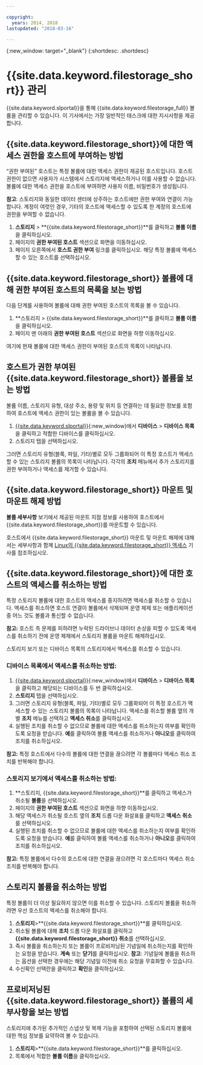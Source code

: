 ```yaml
---

copyright:
  years: 2014, 2018
lastupdated: "2018-03-16"

---
```

{:new_window: target="_blank"}
{:shortdesc: .shortdesc}

# {{site.data.keyword.filestorage_short}} 관리

{{site.data.keyword.slportal}}을 통해 {{site.data.keyword.filestorage_full}} 볼륨을 관리할 수 있습니다. 이 기사에서는 가장 일반적인 태스크에 대한 지시사항을 제공합니다. 

## {{site.data.keyword.filestorage_short}}에 대한 액세스 권한을 호스트에 부여하는 방법

“권한 부여된” 호스트는 특정 볼륨에 대한 액세스 권한이 제공된 호스트입니다. 호스트 권한이 없으면 사용자가 시스템에서 스토리지에 액세스하거나 이를 사용할 수 없습니다. 볼륨에 대한 액세스 권한을 호스트에 부여하면 사용자 이름, 비밀번호가 생성됩니다.  

**참고**: 스토리지와 동일한 데이터 센터에 상주하는 호스트에만 권한 부여와 연결이 가능합니다. 계정이 여럿인 경우, 기타의 호스트에 액세스할 수 있도록 한 계정의 호스트에 권한을 부여할 수 없습니다.  

1. **스토리지** > **{{site.data.keyword.filestorage_short}}**를 클릭하고 **볼륨 이름**을 클릭하십시오. 
2. 페이지의 **권한 부여된 호스트** 섹션으로 화면을 이동하십시오. 
3. 페이지 오른쪽에서 **호스트 권한 부여** 링크를 클릭하십시오. 해당 특정 볼륨에 액세스할 수 있는 호스트를 선택하십시오. 

 

## {{site.data.keyword.filestorage_short}} 볼륨에 대해 권한 부여된 호스트의 목록을 보는 방법

다음 단계를 사용하여 볼륨에 대해 권한 부여된 호스트의 목록을 볼 수 있습니다. 

1. **스토리지 > {{site.data.keyword.filestorage_short}}**를 클릭하고 **볼륨 이름**을 클릭하십시오. 
2. 페이지 맨 아래의 **권한 부여된 호스트** 섹션으로 화면을 하향 이동하십시오. 

여기에 현재 볼륨에 대한 액세스 권한이 부여된 호스트의 목록이 나타납니다. 


## 호스트가 권한 부여된 {{site.data.keyword.filestorage_short}} 볼륨을 보는 방법

볼륨 이름, 스토리지 유형, 대상 주소, 용량 및 위치 등 연결하는 데 필요한 정보를 포함하여 호스트에 액세스 권한이 있는 볼륨을 볼 수 있습니다. 

1. [{{site.data.keyword.slportal}}](https://control.softlayer.com/){:new_window}에서 **디바이스** > **디바이스 목록**을 클릭하고 적합한 디바이스를 클릭하십시오. 
2. 스토리지 탭을 선택하십시오. 

그러면 스토리지 유형(블록, 파일, 기타)별로 모두 그룹화되어 이 특정 호스트가 액세스할 수 있는 스토리지 볼륨의 목록이 나타납니다. 각각의 **조치** 메뉴에서 추가 스토리지를 권한 부여하거나 액세스를 제거할 수 있습니다. 

 

## {{site.data.keyword.filestorage_short}} 마운트 및 마운트 해제 방법

**볼륨 세부사항** 보기에서 제공된 마운트 지점 정보를 사용하여 호스트에서 {{site.data.keyword.filestorage_short}}를 마운트할 수 있습니다. 

호스트에서 {{site.data.keyword.filestorage_short}} 마운트 및 마운트 해제에 대해서는 세부사항과 함께 [Linux의 {{site.data.keyword.filestorage_short}} 액세스](accessing-file-storage-linux.html) 기사를 참조하십시오. 

 

## {{site.data.keyword.filestorage_short}}에 대한 호스트의 액세스를 취소하는 방법

특정 스토리지 볼륨에 대한 호스트의 액세스를 중지하려면 액세스를 취소할 수 있습니다. 액세스를 취소하면 호스트 연결이 볼륨에서 삭제되며 운영 체제 또는 애플리케이션 중 어느 것도 볼륨과 통신할 수 없습니다.  

**참고:** 호스트 측 문제를 피하려면 누락된 드라이브나 데이터 손상을 피할 수 있도록 액세스를 취소하기 전에 운영 체제에서 스토리지 볼륨을 마운트 해제하십시오. 

스토리지 보기 또는 디바이스 목록의 스토리지에서 액세스를 취소할 수 있습니다. 

### 디바이스 목록에서 액세스를 취소하는 방법:

1. [{{site.data.keyword.slportal}}](https://control.softlayer.com/){:new_window}에서 **디바이스** > **디바이스 목록**을 클릭하고 해당되는 디바이스를 두 번 클릭하십시오. 
2. **스토리지** 탭을 선택하십시오. 
3. 그러면 스토리지 유형(블록, 파일, 기타)별로 모두 그룹화되어 이 특정 호스트가 액세스할 수 있는 스토리지 볼륨의 목록이 나타납니다. 액세스를 취소할 볼륨 옆의 개별 **조치** 메뉴를 선택하고 **액세스 취소**를 클릭하십시오. 
4. 실행된 조치를 취소할 수 없으므로 볼륨에 대한 액세스를 취소하는지 여부를 확인하도록 요청을 받습니다. **예**를 클릭하여 볼륨 액세스를 취소하거나 **아니오**를 클릭하여 조치를 취소하십시오. 

**참고:** 특정 호스트에서 다수의 볼륨에 대한 연결을 끊으려면 각 볼륨마다 액세스 취소 조치를 반복해야 합니다. 

 

### 스토리지 보기에서 액세스를 취소하는 방법:
1. **스토리지, {{site.data.keyword.filestorage_short}}**를 클릭하고 액세스가 취소될 **볼륨**을 선택하십시오. 
2. 페이지의 **권한 부여된 호스트** 섹션으로 화면을 하향 이동하십시오. 
3. 해당 액세스가 취소될 호스트 옆의 **조치** 드롭 다운 화살표를 클릭하고 **액세스 취소**를 선택하십시오. 
4. 실행된 조치를 취소할 수 없으므로 볼륨에 대한 액세스를 취소하는지 여부를 확인하도록 요청을 받습니다. **예**를 클릭하여 볼륨 액세스를 취소하거나 **아니오**를 클릭하여 조치를 취소하십시오. 

**참고:** 특정 볼륨에서 다수의 호스트에 대한 연결을 끊으려면 각 호스트마다 액세스 취소 조치를 반복해야 합니다. 

 

## 스토리지 볼륨을 취소하는 방법

특정 볼륨이 더 이상 필요하지 않으면 이를 취소할 수 있습니다. 스토리지 볼륨을 취소하려면 우선 호스트의 액세스를 취소해야 합니다. 

1. **스토리지**>**{{site.data.keyword.filestorage_short}}**를 클릭하십시오. 
2. 취소될 볼륨에 대해 **조치** 드롭 다운 화살표를 클릭하고 **{{site.data.keyword.filestorage_short}} 취소**를 선택하십시오. 
3. 즉시 볼륨을 취소하는지 또는 볼륨이 프로비저닝된 기념일에 취소하는지를 확인하는 요청을 받습니다. **계속** 또는 **닫기**를 클릭하십시오.
**참고**: 기념일에 볼륨을 취소하는 옵션을 선택한 경우에는 해당 기념일 이전에 취소 요청을 무효화할 수 있습니다. 
4. 수신확인 선택란을 클릭하고 **확인**을 클릭하십시오. 

 

## 프로비저닝된 {{site.data.keyword.filestorage_short}} 볼륨의 세부사항을 보는 방법

스토리지에 추가된 추가적인 스냅샷 및 복제 기능을 포함하여 선택된 스토리지 볼륨에 대한 핵심 정보를 요약하여 볼 수 있습니다. 

1. **스토리지**>**{{site.data.keyword.filestorage_short}}**를 클릭하십시오. 
2. 목록에서 적합한 **볼륨 이름**을 클릭하십시오. 
